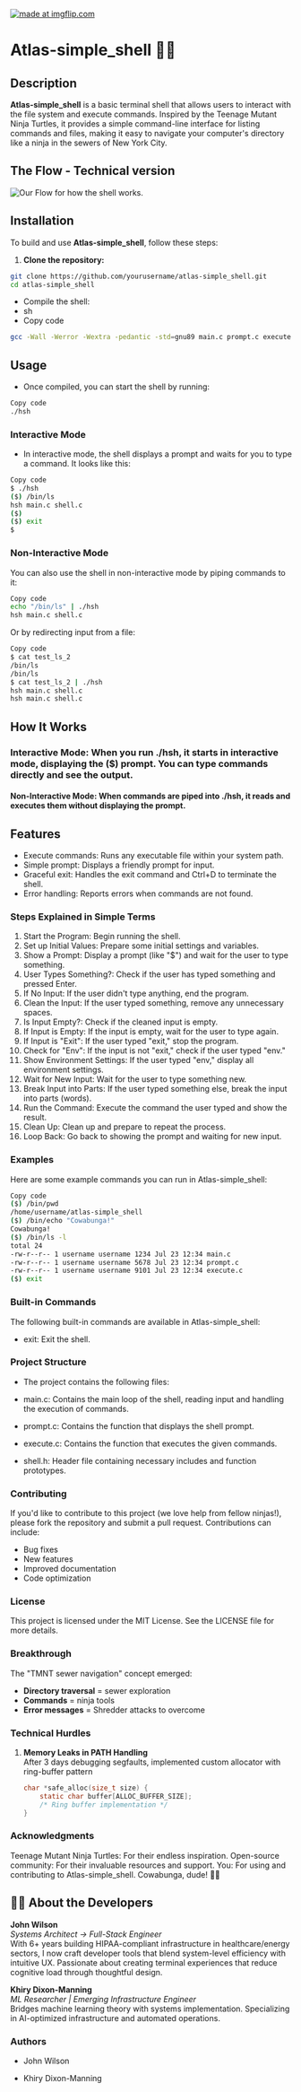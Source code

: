 ﻿<a href="https://imgflip.com/i/8ypabe"><img src="https://i.imgflip.com/8ypabe.jpg" title="made at imgflip.com"/></a><div></a></div>

# Atlas-simple_shell 🐢🍕

## Description
**Atlas-simple_shell** is a basic terminal shell that allows users to interact with the file system and execute commands. Inspired by the Teenage Mutant Ninja Turtles, it provides a simple command-line interface for listing commands and files, making it easy to navigate your computer's directory like a ninja in the sewers of New York City.

## The Flow - Technical version
![Our Flow for how the shell works.](./flowchart-technical "Technical Flow Chart")

## Installation
To build and use **Atlas-simple_shell**, follow these steps:

1. **Clone the repository:**
 ```sh
git clone https://github.com/yourusername/atlas-simple_shell.git
cd atlas-simple_shell
```

- Compile the shell:
- sh
- Copy code

```sh
gcc -Wall -Werror -Wextra -pedantic -std=gnu89 main.c prompt.c execute.c -o hsh 
```

## Usage
- Once compiled, you can start the shell by running:

```sh
Copy code
./hsh
```


### Interactive Mode
- In interactive mode, the shell displays a prompt and waits for you to type a command. It looks like this:

```sh
Copy code
$ ./hsh
($) /bin/ls
hsh main.c shell.c
($)
($) exit
$
```
### Non-Interactive Mode
You can also use the shell in non-interactive mode by piping commands to it:

```sh
Copy code
echo "/bin/ls" | ./hsh
hsh main.c shell.c
```

Or by redirecting input from a file:

```sh
Copy code
$ cat test_ls_2
/bin/ls
/bin/ls
$ cat test_ls_2 | ./hsh
hsh main.c shell.c
hsh main.c shell.c
```

## How It Works
### Interactive Mode: When you run ./hsh, it starts in interactive mode, displaying the ($) prompt. You can type commands directly and see the output.

#### Non-Interactive Mode: When commands are piped into ./hsh, it reads and executes them without displaying the prompt.
## Features
- Execute commands: Runs any executable file within your system path.
- Simple prompt: Displays a friendly prompt for input.
- Graceful exit: Handles the exit command and Ctrl+D to terminate the shell.
- Error handling: Reports errors when commands are not found.

### **Steps Explained in Simple Terms**
1. Start the Program: Begin running the shell.
2. Set up Initial Values: Prepare some initial settings and variables.
3. Show a Prompt: Display a prompt (like "$") and wait for the user to type something.
4. User Types Something?: Check if the user has typed something and pressed Enter.
5. If No Input: If the user didn't type anything, end the program.
6. Clean the Input: If the user typed something, remove any unnecessary spaces.
7. Is Input Empty?: Check if the cleaned input is empty.
8. If Input is Empty: If the input is empty, wait for the user to type again.
9. If Input is "Exit": If the user typed "exit," stop the program.
10. Check for "Env": If the input is not "exit," check if the user typed "env."
11. Show Environment Settings: If the user typed "env," display all environment settings.
12. Wait for New Input: Wait for the user to type something new.
13. Break Input into Parts: If the user typed something else, break the input into parts (words).
14. Run the Command: Execute the command the user typed and show the result.
15. Clean Up: Clean up and prepare to repeat the process.
16. Loop Back: Go back to showing the prompt and waiting for new input.
### Examples
Here are some example commands you can run in Atlas-simple_shell:

```sh
Copy code
($) /bin/pwd
/home/username/atlas-simple_shell
($) /bin/echo "Cowabunga!"
Cowabunga!
($) /bin/ls -l
total 24
-rw-r--r-- 1 username username 1234 Jul 23 12:34 main.c
-rw-r--r-- 1 username username 5678 Jul 23 12:34 prompt.c
-rw-r--r-- 1 username username 9101 Jul 23 12:34 execute.c
($) exit
```
### Built-in Commands
The following built-in commands are available in Atlas-simple_shell:

- exit: Exit the shell.
### Project Structure
- The project contains the following files:

- main.c: Contains the main loop of the shell, reading input and handling the execution of commands.

- prompt.c: Contains the function that displays the shell prompt.

- execute.c: Contains the function that executes the given commands.
- shell.h: Header file containing necessary includes and function prototypes.
### Contributing
If you'd like to contribute to this project (we love help from fellow ninjas!), please fork the repository and submit a pull request. Contributions can include:

- Bug fixes
- New features
- Improved documentation
- Code optimization
### License
This project is licensed under the MIT License. See the LICENSE file for more details.
### Breakthrough
The "TMNT sewer navigation" concept emerged:
- **Directory traversal** = sewer exploration
- **Commands** = ninja tools
- **Error messages** = Shredder attacks to overcome

### Technical Hurdles
1. **Memory Leaks in PATH Handling**  
   After 3 days debugging segfaults, implemented custom allocator with ring-buffer pattern
   ```c
   char *safe_alloc(size_t size) {
       static char buffer[ALLOC_BUFFER_SIZE];
       /* Ring buffer implementation */
   }
### Acknowledgments
Teenage Mutant Ninja Turtles: For their endless inspiration.
Open-source community: For their invaluable resources and support.
You: For using and contributing to Atlas-simple_shell.
Cowabunga, dude! 🐢🍕

## 👨‍💻 About the Developers
**John Wilson**  
*Systems Architect → Full-Stack Engineer*  
With 6+ years building HIPAA-compliant infrastructure in healthcare/energy sectors, I now craft developer tools that blend system-level efficiency with intuitive UX. Passionate about creating terminal experiences that reduce cognitive load through thoughtful design.  

**Khiry Dixon-Manning**  
*ML Researcher | Emerging Infrastructure Engineer*  
Bridges machine learning theory with systems implementation. Specializing in AI-optimized infrastructure and automated operations.


### Authors
- John Wilson


- Khiry Dixon-Manning



